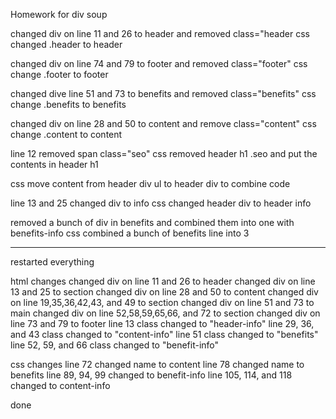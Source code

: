 Homework for div soup

changed div on line 11 and 26 to header and removed class="header
css changed .header to header

changed div on line 74 and 79 to footer and removed class="footer"
css change .footer to footer

changed dive line 51 and 73 to benefits and removed class="benefits"
css change .benefits to benefits

changed div on line 28 and 50 to content and remove class="content"
css change .content to content

line 12 removed span class="seo"
css removed header h1 .seo and put the contents in header h1

css move content from header div ul to header div to combine code

line 13 and 25 changed div to info
css changed header div to header info

removed a bunch of div in benefits and combined them into one with benefits-info
css combined a bunch of benefits line into 3

--------------------------------------------------------------------------------------
restarted everything 

html changes
    changed div on line 11 and 26 to header
    changed div on line 13 and 25 to section
    changed div on line 28 and 50 to content
    changed div on line 19,35,36,42,43, and 49 to section
    changed div on line 51 and 73 to main
    changed div on line 52,58,59,65,66, and 72 to section
    changed div on line 73 and 79 to footer
    line 13 class changed to "header-info"
    line 29, 36, and 43 class changed to "content-info"
    line 51 class changed to "benefits"
    line 52, 59, and 66 class changed to "benefit-info"

css changes
    line 72 changed name to content
    line 78 changed name to benefits
    line 89, 94, 99 changed to benefit-info
    line 105, 114, and 118 changed to content-info

done